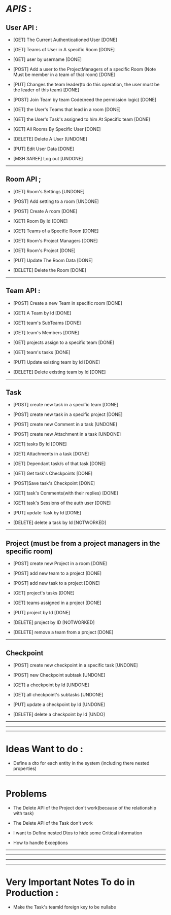 # *APIS* : 

## User API : 

- [GET] The Current Authenticationed User [DONE]

- [GET] Teams of  User in A specific Room [DONE]

- [GET] user by username [DONE]

- [POST] Add a user to the ProjectManagers of a specific Room (Note Must be member in a team of that room) [DONE]

- [PUT] Changes the team leader(to do this operation, the user must be the leader of this team) [DONE] 

- [POST] Join Team by team Code(need the permission logic) [DONE]

- [GET] the User's Teams that lead in a room [DONE]

- [GET] the User's Task's assigned to him At Specific team [DONE]

- [GET] All Rooms By Specific User [DONE]

- [DELETE] Delete A User [UNDONE]

- [PUT] Edit User Data [DONE]

- [MSH 3AREF] Log out [UNDONE]

---


## Room API ; 

- [GET] Room's Settings [UNDONE]

- [POST] Add setting to a room  [UNDONE]

- [POST] Create A room  [DONE]

- [GET] Room By Id [DONE]

- [GET] Teams of a Specific Room [DONE]

- [GET] Room's Project Managers [DONE]


- [GET] Room's Project [DONE]

- [PUT] Update The Room Data [DONE]

- [DELETE] Delete the Room [DONE]


---



## Team API : 

- [POST] Create a new Team in specific room [DONE]

- [GET] A Team by Id [DONE]

- [GET] team's SubTeams [DONE]

- [GET] team's Members [DONE]

- [GET] projects assign to a specific team [DONE]

- [GET] team's tasks [DONE]

- [PUT] Update existing team by Id [DONE]

- [DELETE] Delete existing team by Id [DONE]
---


## Task

- [POST] create new task in a specific team [DONE]

- [POST] create new task in a specific project [DONE]

- [POST] create new Comment in a task [UNDONE]

- [POST] create new Attachment in a task [UNDONE]

- [GET] tasks By Id [DONE]

- [GET] Attachments in a task [DONE]

- [GET] Dependant task/s of that task [DONE]

- [GET] Get task's Checkpoints [DONE]

- [POST]Save task's Checkpoint  [DONE]

- [GET] task's Comments(with their replies) [DONE]

- [GET] task's Sessions of the auth user [DONE]

- [PUT] update Task by Id [DONE]

- [DELETE] delete a task by Id [NOTWORKED]


---

## Project (must be from a project managers in the specific room)

- [POST] create new Project in a room [DONE]

- [POST] add new team to a project [DONE]

- [POST] add new task to a project [DONE]

- [GET] project's tasks [DONE]

- [GET] teams assigned in a project [DONE] 

- [PUT] project by Id [DONE]

- [DELETE] project by ID [NOTWORKED]

- [DELETE] remove a team from a project [DONE]

---

## Checkpoint 

- [POST] create new checkpoint in a specific task [UNDONE]

- [POST] new Checkpoint subtask [UNDONE]

- [GET] a checkpoint by Id [UNDONE] 

- [GET] all checkpoint's subtasks [UNDONE] 

- [PUT] update a checkpoint by Id [UNDONE]

- [DELETE] delete a checkpoint by Id [UNDO]



---
---
---


# Ideas Want to do : 

- Define a dto for each entity in the system (including there nested properties)

---

# Problems 

- The Delete API of the Project don't work(because of the relationship with task)

- The Delete API of the Task don't work

- I want to Define nested Dtos to hide some Critical information

- How to handle Exceptions 



------
------
------
------ 
# Very Important Notes To do in Production : 

- Make the Task's teamId foreign key to be nullabe 